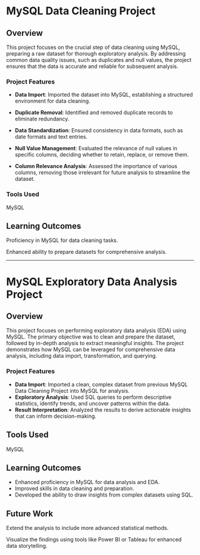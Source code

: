 # **MySQL Data Cleaning Project**

## Overview
This project focuses on the crucial step of data cleaning using MySQL, preparing a raw dataset for thorough exploratory analysis. By addressing common data quality issues, such as duplicates and null values, the project ensures that the data is accurate and reliable for subsequent analysis.

### Project Features

- **Data Import**: Imported the dataset into MySQL, establishing a structured environment for data cleaning.

* **Duplicate Removal**: Identified and removed duplicate records to eliminate redundancy.

+ **Data Standardization**: Ensured consistency in data formats, such as date formats and text entries.

+ **Null Value Management**: Evaluated the relevance of null values in specific columns, deciding whether to retain, replace, or remove them.

+ **Column Relevance Analysis**: Assessed the importance of various columns, removing those irrelevant for future analysis to streamline the dataset.

### Tools Used
MySQL

## Learning Outcomes
Proficiency in MySQL for data cleaning tasks.

Enhanced ability to prepare datasets for comprehensive analysis.


---------------------------------------------------------

# MySQL Exploratory Data Analysis Project

## Overview
This project focuses on performing exploratory data analysis (EDA) using MySQL. The primary objective was to clean and prepare the dataset, followed by in-depth analysis to extract meaningful insights. The project demonstrates how MySQL can be leveraged for comprehensive data analysis, including data import, transformation, and querying.

### Project Features
- **Data Import**: Imported a clean, complex dataset from previous MySQL Data Cleaning Project into MySQL for analysis.
- **Exploratory Analysis**: Used SQL queries to perform descriptive statistics, identify trends, and uncover patterns within the data.
- **Result Interpretation**: Analyzed the results to derive actionable insights that can inform decision-making.

## Tools Used
MySQL

## Learning Outcomes
- Enhanced proficiency in MySQL for data analysis and EDA.
- Improved skills in data cleaning and preparation.
- Developed the ability to draw insights from complex datasets using SQL.

## Future Work
Extend the analysis to include more advanced statistical methods.

Visualize the findings using tools like Power BI or Tableau for enhanced data storytelling.
